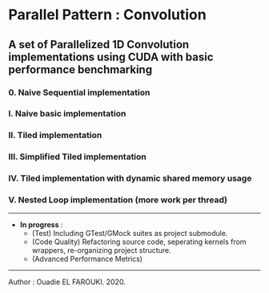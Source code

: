 # Parallel Pattern : Convolution
## A set of Parallelized 1D Convolution implementations using CUDA with basic performance benchmarking  
### 0. Naive Sequential implementation  
### I. Naive basic implementation  
### II. Tiled implementation  
### III. Simplified Tiled implementation 
### IV. Tiled implementation with dynamic shared memory usage  
### V. Nested Loop implementation (more work per thread)  
-----------
+ **In progress** : 
    + (Test) Including GTest/GMock suites as project submodule.
    + (Code Quality) Refactoring source code, seperating kernels from wrappers, re-organizing project structure.
    + (Advanced Performance Metrics) 
------------
Author : Ouadie EL FAROUKI. 2020.
